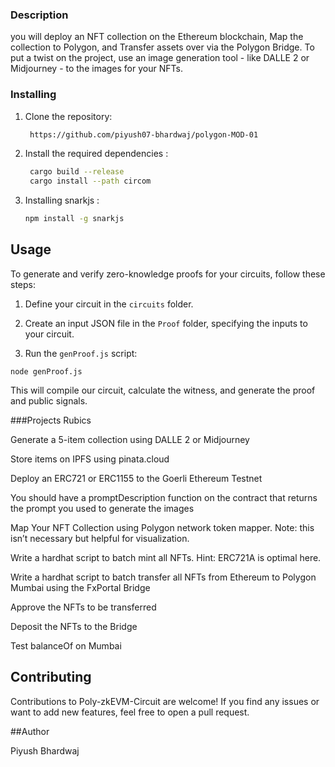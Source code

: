 ### Description

you will deploy an NFT collection on the Ethereum blockchain, Map the collection to Polygon, and Transfer assets over via the Polygon Bridge. To put a twist on the project, use an image generation tool - like DALLE 2 or Midjourney - to the images for your NFTs.



### Installing

1. Clone the repository:

   ```bash
    https://github.com/piyush07-bhardwaj/polygon-MOD-01
   
2. Install the required dependencies :

   ```bash
    cargo build --release
    cargo install --path circom
   
3. Installing snarkjs :

   ```bash
   npm install -g snarkjs


## Usage

To generate and verify zero-knowledge proofs for your circuits, follow these steps:

1. Define your circuit in the `circuits` folder.

2. Create an input JSON file in the `Proof` folder, specifying the inputs to your circuit.

3. Run the `genProof.js` script:

`node genProof.js`

This will compile our circuit, calculate the witness, and generate the proof and public signals.


###Projects Rubics


Generate a 5-item collection using DALLE 2 or Midjourney


Store items on IPFS using pinata.cloud


Deploy an ERC721 or ERC1155 to the Goerli Ethereum Testnet


You should have a promptDescription function on the contract that returns the prompt you used to generate the images


Map Your NFT Collection using Polygon network token mapper. Note: this isn’t necessary but helpful for visualization.


Write a hardhat script to batch mint all NFTs. Hint: ERC721A is optimal here.


Write a hardhat script to batch transfer all NFTs from Ethereum to Polygon Mumbai using the FxPortal Bridge


Approve the NFTs to be transferred


Deposit the NFTs to the Bridge


Test balanceOf on Mumbai


## Contributing

Contributions to Poly-zkEVM-Circuit are welcome! If you find any issues or want to add new features, feel free to open a pull request. 

##Author

Piyush Bhardwaj
